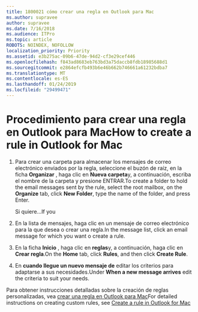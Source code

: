 ```yaml
---
title: 1800021 cómo crear una regla en Outlook para Mac
ms.author: supravee
author: supravee
ms.date: 7/16/2018
ms.audience: ITPro
ms.topic: article
ROBOTS: NOINDEX, NOFOLLOW
localization_priority: Priority
ms.assetid: e3b275ac-09b6-47de-94d2-cf3e29cef446
ms.openlocfilehash: f843ad8683eb763bd3a75daccb8fdb18985688d1
ms.sourcegitcommit: e2864efcfb493b6e46b662b746661a61232bdba7
ms.translationtype: MT
ms.contentlocale: es-ES
ms.lasthandoff: 01/24/2019
ms.locfileid: "29499471"
---
```

# <a name="how-to-create-a-rule-in-outlook-for-mac"></a><span data-ttu-id="0fe96-102">Procedimiento para crear una regla en Outlook para Mac</span><span class="sxs-lookup"><span data-stu-id="0fe96-102">How to create a rule in Outlook for Mac</span></span>

1. <span data-ttu-id="0fe96-103">Para crear una carpeta para almacenar los mensajes de correo electrónico enviados por la regla, seleccione el buzón de raíz, en la ficha **Organizar** , haga clic en **Nueva carpeta**y, a continuación, escriba el nombre de la carpeta y presione ENTRAR.</span><span class="sxs-lookup"><span data-stu-id="0fe96-103">To create a folder to hold the email messages sent by the rule, select the root mailbox, on the **Organize** tab, click **New Folder**, type the name of the folder, and press Enter.</span></span>
    
    <span data-ttu-id="0fe96-104">Si quiere...</span><span class="sxs-lookup"><span data-stu-id="0fe96-104">If you</span></span> 
    
2. <span data-ttu-id="0fe96-105">En la lista de mensajes, haga clic en un mensaje de correo electrónico para la que desea o crear una regla.</span><span class="sxs-lookup"><span data-stu-id="0fe96-105">In the message list, click an email message for which you want o create a rule.</span></span>
    
3. <span data-ttu-id="0fe96-106">En la ficha **Inicio** , haga clic en **reglas**y, a continuación, haga clic en **Crear regla**.</span><span class="sxs-lookup"><span data-stu-id="0fe96-106">On the **Home** tab, click **Rules**, and then click **Create Rule**.</span></span>
    
4. <span data-ttu-id="0fe96-107">En **cuando llegue un nuevo mensaje de** editar los criterios para adaptarse a sus necesidades.</span><span class="sxs-lookup"><span data-stu-id="0fe96-107">Under **When a new message arrives** edit the criteria to suit your needs.</span></span> 
    
<span data-ttu-id="0fe96-108">Para obtener instrucciones detalladas sobre la creación de reglas personalizadas, vea [crear una regla en Outlook para Mac](https://aka.ms/AA1uy0v)</span><span class="sxs-lookup"><span data-stu-id="0fe96-108">For detailed instructions on creating custom rules, see [Create a rule in Outlook for Mac](https://aka.ms/AA1uy0v)</span></span>
  

